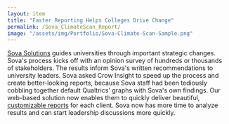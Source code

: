 ```yaml
---
layout: item
title: "Faster Reporting Helps Colleges Drive Change"
permalink: /Sova_ClimateScan_Report/
image: "/assets/img/Portfolio/Sova-Climate-Scan-Sample.png"
---
```


[Sova Solutions](https://sova.org/) guides universities through important strategic changes. Sova's process kicks off with an opinion survey of hundreds or thousands of stakeholders. The results inform Sova's written recommendations to university leaders. Sova asked Crow Insight to speed up the process and create better-looking reports, because Sova staff had been tediously cobbling together default Qualtrics' graphs with Sova's own findings. Our web-based solution now enables them to quickly deliver beautiful, [customizable reports](/assets/sova_climate_scan_report_2020-07-10_12-21-49_for_portfolio.pdf) for each client. Sova now has more time to analyze results and can start leadership discussions more quickly.
